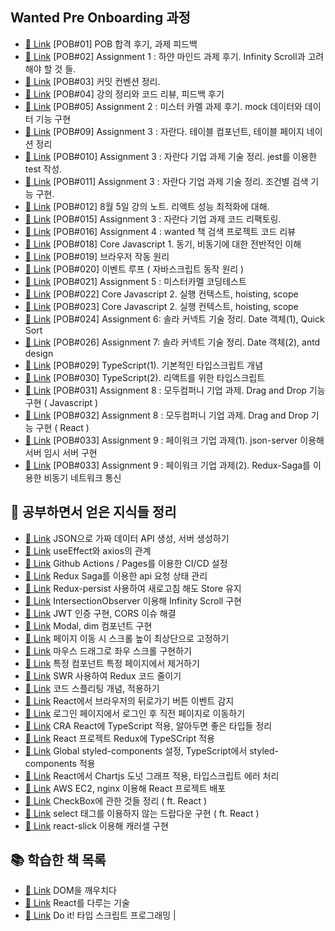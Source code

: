 ## Wanted Pre Onboarding 과정

- [🔗 Link](https://github.com/dongwonnn/TIL/blob/main/21.07/07.26.md) [POB#01] POB 합격 후기, 과제 피드백
- [🔗 Link](https://github.com/dongwonnn/TIL/blob/main/21.07/07.27.md) [POB#02] Assignment 1 : 하얀 마인드 과제 후기. Infinity Scroll과 고려해야 할 것 들.
- [🔗 Link](https://github.com/dongwonnn/TIL/blob/main/21.07/07.28.md) [POB#03] 커밋 컨벤션 정리.
- [🔗 Link](https://github.com/dongwonnn/TIL/blob/main/21.07/07.29.md) [POB#04] 강의 정리와 코드 리뷰, 피드백 후기
- [🔗 Link](https://github.com/dongwonnn/TIL/blob/main/21.07/07.30.md) [POB#05] Assignment 2 : 미스터 카멜 과제 후기. mock 데이터와 데이터 기능 구현
- [🔗 Link](https://github.com/dongwonnn/TIL/blob/main/21.08/08.03.md) [POB#09] Assignment 3 : 자란다. 테이블 컴포넌트, 테이블 페이지 네이션 정리
- [🔗 Link](https://github.com/dongwonnn/TIL/blob/main/21.08/08.04.md) [POB#010] Assignment 3 : 자란다 기업 과제 기술 정리. jest를 이용한 test 작성.
- [🔗 Link](https://github.com/dongwonnn/TIL/blob/main/21.08/08.05.md) [POB#011] Assignment 3 : 자란다 기업 과제 기술 정리. 조건별 검색 기능 구현.
- [🔗 Link](https://github.com/dongwonnn/TIL/blob/main/21.08/08.06.md) [POB#012] 8월 5일 강의 노트. 리액트 성능 최적화에 대해.
- [🔗 Link](https://github.com/dongwonnn/TIL/blob/main/21.08/08.09.md) [POB#015] Assignment 3 : 자란다 기업 과제 코드 리팩토링.
- [🔗 Link](https://github.com/dongwonnn/TIL/blob/main/21.08/08.10.md) [POB#016] Assignment 4 : wanted 책 검색 프로젝트 코드 리뷰
- [🔗 Link](https://github.com/dongwonnn/TIL/blob/main/21.08/08.12.md) [POB#018] Core Javascript 1. 동기, 비동기에 대한 전반적인 이해
- [🔗 Link](https://github.com/dongwonnn/TIL/blob/main/21.08/08.13.md) [POB#019] 브라우저 작동 원리
- [🔗 Link](https://github.com/dongwonnn/TIL/blob/main/21.08/08.14.md) [POB#020] 이벤트 루프 ( 자바스크립트 동작 원리 )
- [🔗 Link](https://github.com/dongwonnn/TIL/blob/main/21.08/08.15.md) [POB#021] Assignment 5 : 미스터카멜 코딩테스트
- [🔗 Link](https://github.com/dongwonnn/TIL/blob/main/21.08/08.16.md) [POB#022] Core Javascript 2. 실행 컨텍스트, hoisting, scope
- [🔗 Link](https://github.com/dongwonnn/TIL/blob/main/21.08/08.17.md) [POB#023] Core Javascript 2. 실행 컨텍스트, hoisting, scope
- [🔗 Link](https://github.com/dongwonnn/TIL/blob/main/21.08/08.18.md) [POB#024] Assignment 6: 솔라 커넥트 기술 정리. Date 객체(1), Quick Sort
- [🔗 Link](https://github.com/dongwonnn/TIL/blob/main/21.08/08.20.md) [POB#026] Assignment 7: 솔라 커넥트 기술 정리. Date 객체(2), antd design
- [🔗 Link](https://github.com/dongwonnn/TIL/blob/main/21.08/08.23.md) [POB#029] TypeScript(1). 기본적인 타입스크립트 개념
- [🔗 Link](https://github.com/dongwonnn/TIL/blob/main/21.08/08.24.md) [POB#030] TypeScript(2). 리액트를 위한 타입스크립트
- [🔗 Link](https://github.com/dongwonnn/TIL/blob/main/21.08/08.25.md) [POB#031] Assignment 8 : 모두컴퍼니 기업 과제. Drag and Drop 기능 구현 ( Javascript )
- [🔗 Link](https://github.com/dongwonnn/TIL/blob/main/21.08/08.26.md) [POB#032] Assignment 8 : 모두컴퍼니 기업 과제. Drag and Drop 기능 구현 ( React )
- [🔗 Link](https://github.com/dongwonnn/TIL/blob/main/21.09/09.01.md) [POB#033] Assignment 9 : 페이워크 기업 과제(1). json-server 이용해 서버 임시 서버 구현
- [🔗 Link](https://github.com/dongwonnn/TIL/blob/main/21.09/09.01.md) [POB#033] Assignment 9 : 페이워크 기업 과제(2). Redux-Saga를 이용한 비동기 네트워크 통신

## 📜 공부하면서 얻은 지식들 정리

- [🔗 Link](https://github.com/dongwonnn/TIL/blob/main/21.01/01.27.md) JSON으로 가짜 데이터 API 생성, 서버 생성하기
- [🔗 Link](https://github.com/dongwonnn/TIL/blob/main/21.01/01.28.md) useEffect와 axios의 관계
- [🔗 Link](https://github.com/dongwonnn/TIL/blob/main/21.03/03.05.md) Github Actions / Pages를 이용한 CI/CD 설정
- [🔗 Link](https://github.com/dongwonnn/TIL/blob/main/21.03/03.17.md) Redux Saga를 이용한 api 요청 상태 관리
- [🔗 Link](https://github.com/dongwonnn/TIL/blob/main/21.03/03.25.md) Redux-persist 사용하여 새로고침 해도 Store 유지
- [🔗 Link](https://github.com/dongwonnn/TIL/blob/main/21.03/03.30.md) IntersectionObserver 이용해 Infinity Scroll 구현
- [🔗 Link](https://github.com/dongwonnn/TIL/blob/main/21.04/04.02.md) JWT 인증 구현, CORS 이슈 해결
- [🔗 Link](https://github.com/dongwonnn/TIL/blob/main/21.04/04.10.md) Modal, dim 컴포넌트 구현
- [🔗 Link](https://github.com/dongwonnn/TIL/blob/main/21.04/04.15.md) 페이지 이동 시 스크롤 높이 최상단으로 고정하기
- [🔗 Link](https://github.com/dongwonnn/TIL/blob/main/21.04/04.21.md) 마우스 드래그로 좌우 스크롤 구현하기
- [🔗 Link](https://github.com/dongwonnn/TIL/blob/main/21.05/05.09.md) 특정 컴포넌트 특정 페이지에서 제거하기
- [🔗 Link](https://github.com/dongwonnn/TIL/blob/main/21.05/05.13.md) SWR 사용하여 Redux 코드 줄이기
- [🔗 Link](https://github.com/dongwonnn/TIL/blob/main/21.05/05.16.md) 코드 스플리팅 개념, 적용하기
- [🔗 Link](https://github.com/dongwonnn/TIL/blob/main/21.05/05.31.md) React에서 브라우저의 뒤로가기 버튼 이벤트 감지
- [🔗 Link](https://github.com/dongwonnn/TIL/blob/main/21.06/06.01.md) 로그인 페이지에서 로그인 후 직전 페이지로 이동하기
- [🔗 Link](https://github.com/dongwonnn/TIL/blob/main/21.06/06.02.md) CRA React에 TypeScript 적용, 알아두면 좋은 타입들 정리
- [🔗 Link](https://github.com/dongwonnn/TIL/blob/main/21.06/06.04.md) React 프로젝트 Redux에 TypeSCript 적용
- [🔗 Link](https://github.com/dongwonnn/TIL/blob/main/21.06/06.07.md) Global styled-components 설정, TypeScript에서 styled-components 적용
- [🔗 Link](https://github.com/dongwonnn/TIL/blob/main/21.06/06.08.md) React에서 Chartjs 도넛 그래프 적용, 타입스크립트 에러 처리
- [🔗 Link](https://github.com/dongwonnn/TIL/blob/main/21.06/06.10.md) AWS EC2, nginx 이용해 React 프로젝트 배포
- [🔗 Link](https://github.com/dongwonnn/TIL/blob/main/21.07/07.02.md) CheckBox에 관한 것들 정리 ( ft. React )
- [🔗 Link](https://github.com/dongwonnn/TIL/blob/main/21.07/07.03.md) select 태그를 이용하지 않는 드랍다운 구현 ( ft. React )
- [🔗 Link](https://github.com/dongwonnn/TIL/blob/main/21.07/07.08.md) react-slick 이용해 캐러셀 구현

## 📚 학습한 책 목록
 - [🔗 Link](https://github.com/dongwonnn/DOM_Enlightenment) DOM을 깨우치다          
 - [🔗 Link](https://github.com/dongwonnn/learning-react) React를 다루는 기술       
 - [🔗 Link](https://github.com/dongwonnn/TypeScript-Study) Do it! 타입 스크립트 프로그래밍 |
